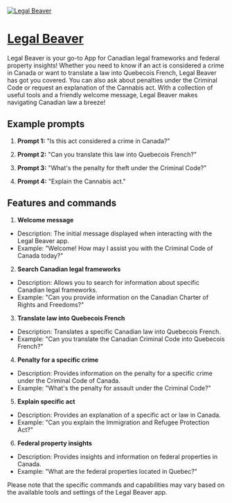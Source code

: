 [![Legal Beaver](https://files.oaiusercontent.com/file-WIjV8IRz6qIX50umcKzdqJtj?se=2123-10-16T01%3A27%3A13Z&sp=r&sv=2021-08-06&sr=b&rscc=max-age%3D31536000%2C%20immutable&rscd=attachment%3B%20filename%3D6c308aac-187b-46a4-96dc-bd256cd10786.png&sig=m3pK4rTcu8WTG19FwhZfeXllS/vM6avJSkLsz9SZTso%3D)](https://chat.openai.com/g/g-TKmSRan3s-legal-beaver)

# [Legal Beaver](https://chat.openai.com/g/g-TKmSRan3s-legal-beaver)

Legal Beaver is your go-to App for Canadian legal frameworks and federal property insights! Whether you need to know if an act is considered a crime in Canada or want to translate a law into Quebecois French, Legal Beaver has got you covered. You can also ask about penalties under the Criminal Code or request an explanation of the Cannabis act. With a collection of useful tools and a friendly welcome message, Legal Beaver makes navigating Canadian law a breeze!

## Example prompts

1. **Prompt 1:** "Is this act considered a crime in Canada?"

2. **Prompt 2:** "Can you translate this law into Quebecois French?"

3. **Prompt 3:** "What's the penalty for theft under the Criminal Code?"

4. **Prompt 4:** "Explain the Cannabis act."

## Features and commands

1. **Welcome message**
- Description: The initial message displayed when interacting with the Legal Beaver app.
- Example: "Welcome! How may I assist you with the Criminal Code of Canada today?"

2. **Search Canadian legal frameworks**
- Description: Allows you to search for information about specific Canadian legal frameworks.
- Example: "Can you provide information on the Canadian Charter of Rights and Freedoms?"

3. **Translate law into Quebecois French**
- Description: Translates a specific Canadian law into Quebecois French.
- Example: "Can you translate the Canadian Criminal Code into Quebecois French?"

4. **Penalty for a specific crime**
- Description: Provides information on the penalty for a specific crime under the Criminal Code of Canada.
- Example: "What's the penalty for assault under the Criminal Code?"

5. **Explain specific act**
- Description: Provides an explanation of a specific act or law in Canada.
- Example: "Can you explain the Immigration and Refugee Protection Act?"

6. **Federal property insights**
- Description: Provides insights and information on federal properties in Canada.
- Example: "What are the federal properties located in Quebec?"

Please note that the specific commands and capabilities may vary based on the available tools and settings of the Legal Beaver app.